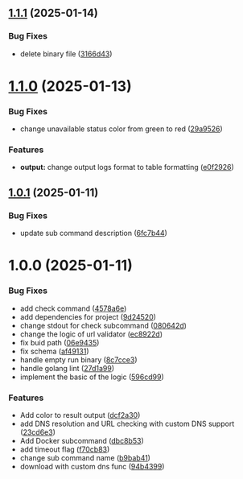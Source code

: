 ## [1.1.1](https://github.com/403unlocker/403Unlocker-cli/compare/1.1.0...1.1.1) (2025-01-14)


### Bug Fixes

* delete binary file ([3166d43](https://github.com/403unlocker/403Unlocker-cli/commit/3166d436c6422f629a1b10d2fddda8b72ac6092e))

# [1.1.0](https://github.com/403unlocker/403Unlocker-cli/compare/1.0.1...1.1.0) (2025-01-13)


### Bug Fixes

* change unavailable status color from green to red ([29a9526](https://github.com/403unlocker/403Unlocker-cli/commit/29a9526599bdd097f565b3d8cf32498ac3fce3d4))


### Features

* **output:** change output logs format to table formatting ([e0f2926](https://github.com/403unlocker/403Unlocker-cli/commit/e0f29265856ba2c7447438e68bc63a98a23a0405))

## [1.0.1](https://github.com/403unlocker/403Unlocker-cli/compare/1.0.0...1.0.1) (2025-01-11)


### Bug Fixes

* update sub command description ([6fc7b44](https://github.com/403unlocker/403Unlocker-cli/commit/6fc7b44f1c19dbb7d65df25baf20b42a25dd8104))

# 1.0.0 (2025-01-11)


### Bug Fixes

* add check command ([4578a6e](https://github.com/403unlocker/403Unlocker-cli/commit/4578a6ec176a40a2ebb374331b3dbd8afbad501c))
* add dependencies for project ([9d24520](https://github.com/403unlocker/403Unlocker-cli/commit/9d24520ac299eb74c7bc962cfde716c4699fb091))
* change stdout for check subcommand ([080642d](https://github.com/403unlocker/403Unlocker-cli/commit/080642d8f997eb809f137a92f679392269c0386b))
* change the logic of url validator ([ec8922d](https://github.com/403unlocker/403Unlocker-cli/commit/ec8922d61367973b74c76a7454bc8688577fac14))
* fix buid path ([06e9435](https://github.com/403unlocker/403Unlocker-cli/commit/06e9435f8b741bbd82abca0ff82d07d33bc01bd9))
* fix schema ([af49131](https://github.com/403unlocker/403Unlocker-cli/commit/af49131e0c01e6514bbb0a5cff7dacfcf1a95c12))
* handle empty run binary ([8c7cce3](https://github.com/403unlocker/403Unlocker-cli/commit/8c7cce3dd224a89c58efc5a9c90f2c3740cc5ca2))
* handle golang lint ([27d1a99](https://github.com/403unlocker/403Unlocker-cli/commit/27d1a99ea6a6fdcf37c3ce51940dfbdf7d98c8bb))
* implement the basic of the logic ([596cd99](https://github.com/403unlocker/403Unlocker-cli/commit/596cd997b083ba91195c6d086ffcc4864f42d4a0))


### Features

* Add color to result output ([dcf2a30](https://github.com/403unlocker/403Unlocker-cli/commit/dcf2a303ce8b293138319f305bd66f0adcd9395e))
* add DNS resolution and URL checking with custom DNS support ([23cd6e3](https://github.com/403unlocker/403Unlocker-cli/commit/23cd6e3f3a85d74024a6f6f6a9d444777e9ac021))
* Add Docker subcommand ([dbc8b53](https://github.com/403unlocker/403Unlocker-cli/commit/dbc8b5316329d4a8a350d79897972dc9e1013d77))
* add timeout flag ([f70cb83](https://github.com/403unlocker/403Unlocker-cli/commit/f70cb838ed33ab24e7d855fb69b1ffe3e2b33695))
* change sub command name ([b9bab41](https://github.com/403unlocker/403Unlocker-cli/commit/b9bab417f9fd8adcc18ef7828628fa0b4eb08d68))
* download with custom dns func ([94b4399](https://github.com/403unlocker/403Unlocker-cli/commit/94b4399c4138e797d1acd2e96e12b0b280f64fbb))
